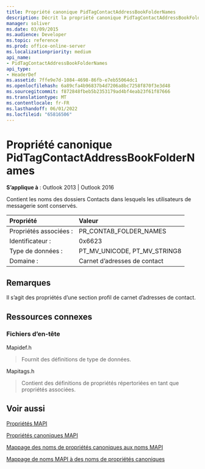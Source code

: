 ```yaml
---
title: Propriété canonique PidTagContactAddressBookFolderNames
description: Décrit la propriété canonique PidTagContactAddressBookFolderNames, qui contient les noms des dossiers Contacts où les utilisateurs de messagerie sont conservés.
manager: soliver
ms.date: 03/09/2015
ms.audience: Developer
ms.topic: reference
ms.prod: office-online-server
ms.localizationpriority: medium
api_name:
- PidTagContactAddressBookFolderNames
api_type:
- HeaderDef
ms.assetid: 7ffe9e7d-1084-4698-86fb-e7eb55064dc1
ms.openlocfilehash: 6a89cfa4b96837b4d7206a8bc7258f870f3e3d48
ms.sourcegitcommit: f872848fbeb5b2353179ad4bf4eab23f61f87666
ms.translationtype: MT
ms.contentlocale: fr-FR
ms.lasthandoff: 06/01/2022
ms.locfileid: "65816506"
---
```

# <a name="pidtagcontactaddressbookfoldernames-canonical-property"></a>Propriété canonique PidTagContactAddressBookFolderNames

  
  
**S’applique à** : Outlook 2013 | Outlook 2016 
  
Contient les noms des dossiers Contacts dans lesquels les utilisateurs de messagerie sont conservés.
  
|Propriété|Valeur|
|:-----|:-----|
|Propriétés associées :  <br/> |PR_CONTAB_FOLDER_NAMES  <br/> |
|Identificateur :  <br/> |0x6623  <br/> |
|Type de données :  <br/> |PT_MV_UNICODE, PT_MV_STRING8  <br/> |
|Domaine :  <br/> |Carnet d’adresses de contact  <br/> |
   
## <a name="remarks"></a>Remarques

Il s’agit des propriétés d’une section profil de carnet d’adresses de contact.
  
## <a name="related-resources"></a>Ressources connexes

### <a name="header-files"></a>Fichiers d’en-tête

Mapidef.h
  
> Fournit des définitions de type de données.
    
Mapitags.h
  
> Contient des définitions de propriétés répertoriées en tant que propriétés associées.
    
## <a name="see-also"></a>Voir aussi



[Propriétés MAPI](mapi-properties.md)
  
[Propriétés canoniques MAPI](mapi-canonical-properties.md)
  
[Mappage des noms de propriétés canoniques aux noms MAPI](mapping-canonical-property-names-to-mapi-names.md)
  
[Mappage de noms MAPI à des noms de propriétés canoniques](mapping-mapi-names-to-canonical-property-names.md)

